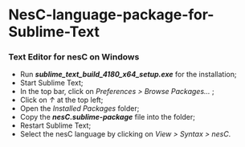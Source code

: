 # NesC-language-package-for-Sublime-Text
### Text Editor for nesC on Windows

- Run ***sublime_text_build_4180_x64_setup.exe*** for the installation;  
- Start Sublime Text;
- In the top bar, click on *Preferences > Browse Packages...* ;
- Click on *↑* at the top left;
- Open the *Installed Packages* folder;
- Copy the ***nesC.sublime-package*** file into the folder;
- Restart Sublime Text;
- Select the nesC language by clicking on *View > Syntax > nesC*.
